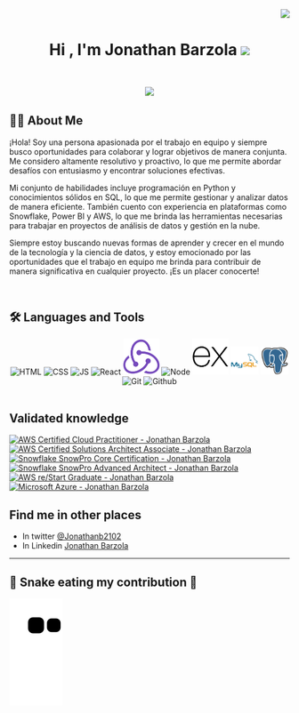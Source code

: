 <img align="right" src="https://komarev.com/ghpvc/?username=jonathanbarzola&style=for-the-badge">
<br>

<h1 align="center">Hi , I'm Jonathan Barzola <img src="https://media.giphy.com/media/hvRJCLFzcasrR4ia7z/giphy.gif" width="35"></h1>
<br>
<p align="center">
 <a href="https://github.com/DenverCoder1/readme-typing-svg"><img src="https://readme-typing-svg.herokuapp.com?size=30&duration=5001&color=5EB0F7&background=FF31B700&lines=Cloud+Data+Engineer"></a>
</p>


## :man_technologist: About Me
   
<div>
  <p>¡Hola! Soy una persona apasionada por el trabajo en equipo y siempre busco oportunidades para colaborar y lograr objetivos de manera conjunta. Me considero altamente resolutivo y proactivo, lo que me permite abordar desafíos con entusiasmo y encontrar soluciones efectivas.

Mi conjunto de habilidades incluye programación en Python y conocimientos sólidos en SQL, lo que me permite gestionar y analizar datos de manera eficiente. También cuento con experiencia en plataformas como Snowflake, Power BI y AWS, lo que me brinda las herramientas necesarias para trabajar en proyectos de análisis de datos y gestión en la nube.

Siempre estoy buscando nuevas formas de aprender y crecer en el mundo de la tecnología y la ciencia de datos, y estoy emocionado por las oportunidades que el trabajo en equipo me brinda para contribuir de manera significativa en cualquier proyecto. ¡Es un placer conocerte!</p>
</div>

<br>

## :hammer_and_wrench: Languages and Tools
<div style="display: inline_block" align="center">
  <img alt="HTML" height="65" width="65" src="https://media.giphy.com/media/XAxylRMCdpbEWUAvr8/giphy.gif">
  <img alt="CSS" height="65" width="65" src="https://media.giphy.com/media/fsEaZldNC8A1PJ3mwp/giphy.gif">
  <img alt="JS" height="60" width="60" src="https://media.giphy.com/media/ln7z2eWriiQAllfVcn/giphy.gif">
  <img alt="React" height="65" width="65" src="https://media.giphy.com/media/eNAsjO55tPbgaor7ma/giphy.gif">
  <img alt="Redux" height="65" width="65" src="https://raw.githubusercontent.com/devicons/devicon/master/icons/redux/redux-original.svg">
  <img alt="Node" height="65" width="65" src="https://media.giphy.com/media/kdFc8fubgS31b8DsVu/giphy.gif">
  <img alt="Express" height="65" width="65" src="https://raw.githubusercontent.com/devicons/devicon/master/icons/express/express-original.svg">
<!--   <img alt="Sequelize" height="50" width="50" src="https://raw.githubusercontent.com/devicons/devicon/master/icons/sequelize/sequelize-original.svg"> -->
  <img alt="MySQL" height="50" width="50" src="https://raw.githubusercontent.com/devicons/devicon/master/icons/mysql/mysql-original-wordmark.svg">
  <img alt="PostgreSQL" height="50" width="50" src="https://raw.githubusercontent.com/devicons/devicon/master/icons/postgresql/postgresql-original.svg">
  <img alt="Git" height="65" width="120" src="https://media.giphy.com/media/kH1DBkPNyZPOk0BxrM/giphy.gif">
  <img alt="Github" height="65" width="65" src="https://media.giphy.com/media/KzJkzjggfGN5Py6nkT/giphy.gif">
  <!-- <img alt="Firebase" height="50" width="50" src="https://media.giphy.com/media/Ri2TUcKlaOcaDBxFpY/giphy.gif"> -->
</div>
  
<br>

## Validated knowledge
<a href="https://www.credly.com/badges/99b710b4-46cb-4eb9-ab98-22b67103b76d/public_url" target="_blank"><img height="130" width="130" src="https://images.credly.com/size/680x680/images/00634f82-b07f-4bbd-a6bb-53de397fc3a6/image.png" alt="AWS Certified Cloud Practitioner - Jonathan Barzola"></a>
<a href="https://www.credly.com/badges/d5e0bbf8-da90-4ad3-9602-058dcb3c5fc8" target="_blank"><img height="130" width="130" src="https://images.credly.com/size/340x340/images/0e284c3f-5164-4b21-8660-0d84737941bc/image.png" alt="AWS Certified Solutions Architect Associate - Jonathan Barzola"></a>
<a href="https://www.credly.com/badges/f6387e49-f3ff-4144-9931-a1a188e72df8" target="_blank"><img height="145" width="145" src="https://images.credly.com/size/340x340/images/7a2ed5ab-2bed-4b5c-84e9-fc7c71275da4/SnowProCoreTM600.png" alt="Snowflake 
SnowPro Core Certification - Jonathan Barzola"></a>
<a href="https://www.credly.com/badges/60c3d9bf-7bd7-4d8e-bc5f-ee64fd6fa2e8" target="_blank"><img height="145" width="145" src="https://images.credly.com/size/340x340/images/e6342e46-da89-4c5e-9962-ec57ec8b2c24/AdvancedArchitect600x600.png" alt="Snowflake 
SnowPro Advanced Architect - Jonathan Barzola"></a>
<a href="https://www.credly.com/badges/a3a2de26-7b11-4488-9cc9-43a504f7fa78/public_url" target="_blank"><img height="130" width="130" src="https://images.credly.com/size/340x340/images/44e2c252-5d19-4574-9646-005f7225bf53/image.png" alt="AWS re/Start Graduate - Jonathan Barzola"></a>
<a href="https://www.credly.com/badges/167ccd86-d62e-418c-ab53-a006d95d73d1" target="_blank"><img height="130" width="130" src="https://images.credly.com/size/340x340/images/4136ced8-75d5-4afb-8677-40b6236e2672/azure-ai-fundamentals-600x600.png" alt="Microsoft Azure - Jonathan Barzola"></a>


## Find me in other places
-   In twitter  [@Jonathanb2102](https://twitter.com/jonathanb2102)
-   In Linkedin [Jonathan Barzola](https://www.linkedin.com/in/jonathanbarzola/)
   
---
## 🐍 Snake eating my contribution 🐍
![snake gif](https://github.com/jonathanbarzola/jonathanbarzola/blob/output/github-contribution-grid-snake.svg)

<!--![](https://komarev.com/ghpvc/?username=jonathanbarzola&style=for-the-badge)-->
